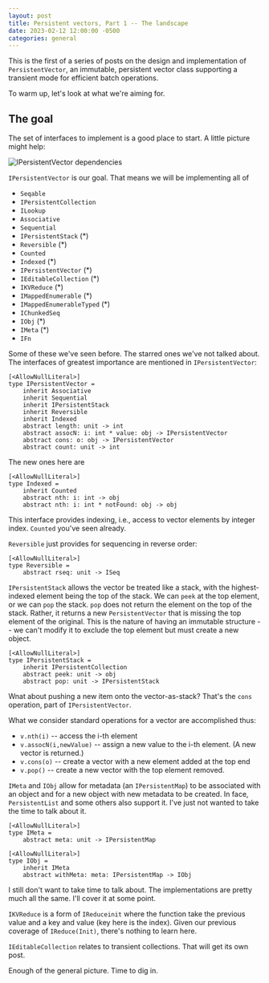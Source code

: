 ```yaml
---
layout: post
title: Persistent vectors, Part 1 -- The landscape
date: 2023-02-12 12:00:00 -0500
categories: general
---
```


This is the first of a series of posts on the design and implementation of `PersistentVector`, an immutable, persistent vector class supporting a transient mode for efficient batch operations. 

To warm up, let's look at what we're aiming for.

## The goal

The set of interfaces to implement is a good place to start.  A little picture might help:

<img src="{{site.baseurl | prepend: site.url}}/assets/images/seq1.png" alt="IPersistentVector dependencies" />


`IPersistentVector` is our goal.
That means we will be implementing all of


- `Seqable`
- `IPersistentCollection`
- `ILookup`
-  `Associative`
-  `Sequential`
-  `IPersistentStack`  (*)
-  `Reversible` (*)
-  `Counted`
-  `Indexed`  (*)
-  `IPersistentVector`  (*)
- `IEditableCollection` (*)
- `IKVReduce` (*)
- `IMappedEnumerable` (*)
- `IMappedEnumerableTyped` (*)
- `IChunkedSeq`
- `IObj` (*)
- `IMeta` (*)
- `IFn`

Some of these we've seen before.  The starred ones we've not talked about.
The interfaces of greatest importance are mentioned in `IPersistentVector`:

```F#
[<AllowNullLiteral>]
type IPersistentVector =
    inherit Associative
    inherit Sequential
    inherit IPersistentStack
    inherit Reversible
    inherit Indexed
    abstract length: unit -> int
    abstract assocN: i: int * value: obj -> IPersistentVector
    abstract cons: o: obj -> IPersistentVector
    abstract count: unit -> int
```

The new ones here are

```F#
[<AllowNullLiteral>]
type Indexed =
    inherit Counted
    abstract nth: i: int -> obj
    abstract nth: i: int * notFound: obj -> obj
```

This interface provides indexing, i.e., access to vector elements by integer index.  `Counted` you've seen already.

`Reversible` just provides for sequencing in reverse order:

```F#
[<AllowNullLiteral>]
type Reversible =
    abstract rseq: unit -> ISeq
```

`IPersistentStack` allows the vector be treated like a stack, with the highest-indexed element being the top of the stack.  We can `peek` at the top element, or we can `pop` the stack.  `pop` does not return the element on the top of the stack.  Rather, it returns a new `PersistentVector` that is missing the top element of the original.   This is the nature of having an immutable structure -- we can't modify it to exclude the top element but must create a new object.

```F#
[<AllowNullLiteral>]
type IPersistentStack =
    inherit IPersistentCollection
    abstract peek: unit -> obj
    abstract pop: unit -> IPersistentStack
```

Wnat about pushing a new item onto the vector-as-stack?  That's the `cons` operation, part of `IPersistentVector`.

What we consider standard operations for a vector are accomplished thus:

- `v.nth(i)` -- access the i-th element
- `v.assocN(i,newValue)` -- assign a new value to the i-th element. (A new vector is returned.)
- `v.cons(o)`  -- create a vector with a new element added at the top end
- `v.pop()` -- create a new vector with the top element removed.



`IMeta` and `IObj` allow for metadata (an `IPersistentMap`) to be associated with an object and for a new object with new metadata to be created.  In face, `PersistentList` and some others also support it. I've just not wanted to take the time to talk about it.

```F#
[<AllowNullLiteral>]
type IMeta =
    abstract meta: unit -> IPersistentMap

[<AllowNullLiteral>]
type IObj =
    inherit IMeta
    abstract withMeta: meta: IPersistentMap -> IObj
```

I still don't want to take time to talk about.
 The implementations are pretty much all the same.
 I'll cover it at some point.

`IKVReduce` is a form of `IReduceinit` where the function take the previous value and a key and value (key here is the index).  Given our previous coverage of `IReduce(Init)`, there's nothing to learn here.

`IEditableCollection` relates to transient collections.  That will get its own post.

Enough of the general picture.  Time to dig in.
